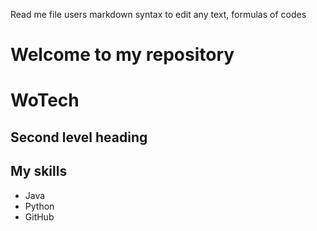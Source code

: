 Read me file users markdown syntax to edit any text, formulas of codes
# Welcome to my repository
# WoTech

## Second level heading

## My skills
- Java
- Python
- GitHub
